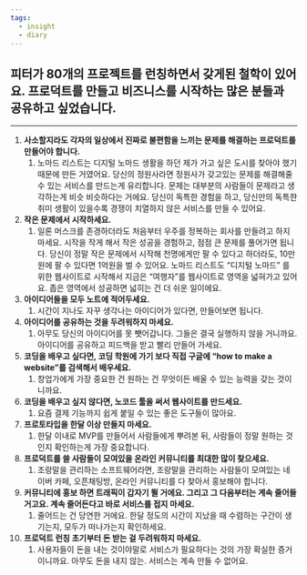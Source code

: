 ```yaml
---
tags:
  - insight
  - diary
---
```


## 피터가 80개의 프로젝트를 런칭하면서 갖게된 철학이 있어요. 프로덕트를 만들고 비즈니스를 시작하는 많은 분들과 공유하고 싶었습니다.

---

1. **사소할지라도 각자의 일상에서 진짜로 불편함을 느끼는 문제를 해결하는 프로덕트를 만들어야 합니다.** 
	1. 노마드 리스트는 디지털 노마드 생활을 하던 제가 가고 싶은 도시를 찾아야 했기 때문에 만든 거였어요. 당신의 정원사라면 정원사가 갖고있는 문제를 해결해줄 수 있는 서비스를 만드는게 유리합니다. 문제는 대부분의 사람들이 문제라고 생각하는게 비슷 비슷하다는 거에요. 당신이 독특한 경험을 하고, 당신만의 독특한 취미 생활이 있을수록 경쟁이 치열하지 않은 서비스를 만들 수 있어요.
2. **작은 문제에서 시작하세요.** 
	1. 일론 머스크를 존경하더라도 처음부터 우주를 정복하는 회사를 만들려고 하지 마세요. 시작을 작게 해서 작은 성공을 경험하고, 점점 큰 문제를 풀어가면 됩니다. 당신이 정말 작은 문제에서 시작해 천명에게만 팔 수 있다고 하더라도, 10만원에 팔 수 있다면 1억원을 벌 수 있어요. 노마드 리스트도 “디지털 노마드” 를 위한 웹사이트로 시작해서 지금은 “여행자”를 웹사이트로 영역을 넓혀가고 있어요. 좁은 영역에서 성공하면 넓히는 건 더 쉬운 일이에요.
3. **아이디어들을 모두 노트에 적어두세요.** 
	1. 시간이 지나도 자꾸 생각나는 아이디어가 있다면, 만들어보면 됩니다.
4. **아이디어를 공유하는 것을 두려워하지 마세요.** 
	1. 아무도 당신의 아이디어를 못 뺏어갑니다. 그들은 결국 실행하지 않을 거니까요. 아이디어를 공유하고 피드백을 받고 빨리 만들어 가세요.
5. **코딩을 배우고 싶다면, 코딩 학원에 가기 보다 직접 구글에 “how to make a website”를 검색해서 배우세요.** 
	1. 창업가에게 가장 중요한 건 원하는 건 무엇이든 배울 수 있는 능력을 갖는 것이니까요.
6. **코딩을 배우고 싶지 않다면, 노코드 툴을 써서 웹사이트를 만드세요.** 
	1. 요즘 결제 기능까지 쉽게 붙일 수 있는 좋은 도구들이 많아요.
7. **프로토타입을 한달 이상 만들지 마세요.** 
	1. 한달 이내로 MVP를 만들어서 사람들에게 뿌려본 뒤, 사람들이 정말 원하는 것인지 확인하는게 가장 중요합니다.
8. **프로덕트를 쓸 사람들이 모여있을 온라인 커뮤니티를 최대한 많이 찾으세요.** 
	1. 조랑말을 관리하는 소프트웨어라면, 조랑말을 관리하는 사람들이 모여있는 네이버 카페, 오픈채팅방, 온라인 커뮤니티를 다 찾아서 홍보해야 합니다.
9. **커뮤니티에 홍보 하면 트래픽이 갑자기 뛸 거에요. 그리고 그 다음부터는 계속 줄어들 거고요. 계속 줄어든다고 바로 서비스를 접지 마세요.** 
	1. 줄어드는 건 당연한 거에요. 한달 정도의 시간이 지났을 때 수렴하는 구간이 생기는지, 모두가 떠나가는지 확인하세요. 
10. **프로덕트 런칭 초기부터 돈 받는 걸 두려워하지 마세요.** 
	1. 사용자들이 돈을 내는 것이야말로 서비스가 필요하다는 것의 가장 확실한 증거이니까요. 아무도 돈을 내지 않는. 서비스는 계속 만들 수 없어요.